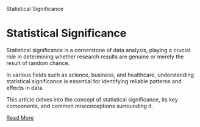 Statistical Significance
# Statistical Significance

Statistical significance is a cornerstone of data analysis, playing a crucial role in determining whether research results are genuine or merely the result of random chance.

In various fields such as science, business, and healthcare, understanding statistical significance is essential for identifying reliable patterns and effects in data.

This article delves into the concept of statistical significance, its key components, and common misconceptions surrounding it.

[Read More](https://finnstats.com/statistical-significance/)

